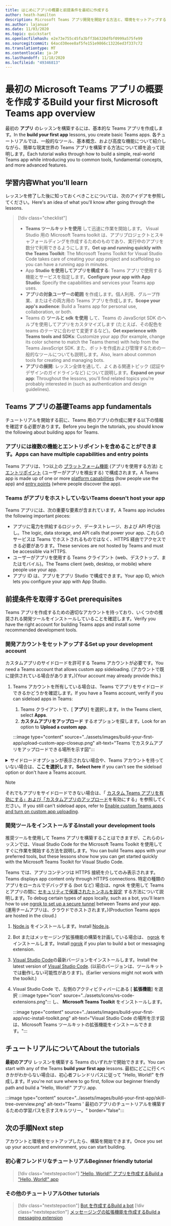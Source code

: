 ```yaml
---
title: はじめにアプリの概要と前提条件を最初に作成する
author: heath-hamilton
description: Microsoft Teams アプリ開発を開始する方法と、環境をセットアップする方法について説明します。
ms.author: lajanuar
ms.date: 11/03/2020
ms.topic: quickstart
ms.openlocfilehash: e2e73e755c45fa3bff3b6320dfbf0999a575fe99
ms.sourcegitcommit: 64acd30eee8af5fe151e9866c13226ed3f337c72
ms.translationtype: MT
ms.contentlocale: ja-JP
ms.lasthandoff: 11/18/2020
ms.locfileid: "49346813"
---
```

# <a name="build-your-first-microsoft-teams-app-overview"></a><span data-ttu-id="25108-103">最初の Microsoft Teams アプリの概要を作成する</span><span class="sxs-lookup"><span data-stu-id="25108-103">Build your first Microsoft Teams app overview</span></span>

<span data-ttu-id="25108-104">最初の **アプリ** のレッスンを構築するには、基本的な Teams アプリを作成します。</span><span class="sxs-lookup"><span data-stu-id="25108-104">In the **build your first app** lessons, you create basic Teams apps.</span></span> <span data-ttu-id="25108-105">各チュートリアルでは、一般的なツール、基本概念、および高度な機能について紹介しながら、簡単な現実世界の Teams アプリを構築する方法について順を追って説明します。</span><span class="sxs-lookup"><span data-stu-id="25108-105">Each tutorial walks through how to build a simple, real-world Teams app while introducing you to common tools, fundamental concepts, and more advanced features.</span></span>

## <a name="what-youll-learn"></a><span data-ttu-id="25108-106">学習内容</span><span class="sxs-lookup"><span data-stu-id="25108-106">What you'll learn</span></span>

<span data-ttu-id="25108-107">レッスンを修了した後に知っておくべきことについては、次のアイデアを参照してください。</span><span class="sxs-lookup"><span data-stu-id="25108-107">Here's an idea of what you'll know after going through the lessons.</span></span>

> [!div class="checklist"]
  >
  > * <span data-ttu-id="25108-108">**Teams ツールキットを使用** して迅速に作業を開始します。 Visual Studio 用の Microsoft Teams toolkit は、アプリプロジェクトとスキャフォールディングを作成するためのものであり、実行中のアプリを数分で利用できるようにします。</span><span class="sxs-lookup"><span data-stu-id="25108-108">**Get up and running quickly with the Teams Toolkit**: The Microsoft Teams Toolkit for Visual Studio Code takes care of creating your app project and scaffolding so you can have a running app in minutes.</span></span>
  > * <span data-ttu-id="25108-109">App **Studio を使用してアプリを構成する**: Teams アプリで使用する機能とサービスを指定します。</span><span class="sxs-lookup"><span data-stu-id="25108-109">**Configure your app with App Studio**: Specify the capabilities and services your Teams app uses.</span></span>
  > * <span data-ttu-id="25108-110">**アプリの対象ユーザーの範囲** を作成します。個人利用、グループ作業、またはその両方用の Teams アプリを作成します。</span><span class="sxs-lookup"><span data-stu-id="25108-110">**Scope your app's audience**: Build a Teams app for personal use, collaboration, or both.</span></span>
  > * <span data-ttu-id="25108-111">Teams の **ツールと sdk を使用** して、Teams の JavaScript SDK のヘルプを使用してアプリをカスタマイズします (たとえば、その配色を teams のテーマに合わせて変更するなど)。</span><span class="sxs-lookup"><span data-stu-id="25108-111">**Get experience with Teams tools and SDKs**: Customize your app (for example, change its color scheme to match the Teams theme) with help from the Teams JavaScript SDK.</span></span> <span data-ttu-id="25108-112">また、ボットを作成および管理するための一般的なツールについても説明します。</span><span class="sxs-lookup"><span data-stu-id="25108-112">Also, learn about common tools for creating and managing bots.</span></span>
  > * <span data-ttu-id="25108-113">**アプリの展開**: レッスン全体を通して、よくある関連トピック (認証やデザインのガイドラインなど) について説明します。</span><span class="sxs-lookup"><span data-stu-id="25108-113">**Expand on your app**: Throughout the lessons, you'll find related topics you're probably interested in (such as authentication and design guidelines).</span></span>

## <a name="teams-app-fundamentals"></a><span data-ttu-id="25108-114">Teams アプリの基礎</span><span class="sxs-lookup"><span data-stu-id="25108-114">Teams app fundamentals</span></span>

<span data-ttu-id="25108-115">チュートリアルを開始する前に、Teams 用のアプリの作成に関する以下の情報を確認する必要があります。</span><span class="sxs-lookup"><span data-stu-id="25108-115">Before you begin the tutorials, you should know the following about building apps for Teams.</span></span>

### <a name="apps-can-have-multiple-capabilities-and-entry-points"></a><span data-ttu-id="25108-116">アプリには複数の機能とエントリポイントを含めることができます。</span><span class="sxs-lookup"><span data-stu-id="25108-116">Apps can have multiple capabilities and entry points</span></span>

<span data-ttu-id="25108-117">Teams アプリは、1つ以上の [プラットフォーム機能](../concepts/capabilities-overview.md) (アプリを使用する方法) と [エントリポイント](../concepts/extensibility-points.md) (ユーザーがアプリを検出する) で構成されます。</span><span class="sxs-lookup"><span data-stu-id="25108-117">A Teams app is made up of one or more [platform capabilities](../concepts/capabilities-overview.md) (how people use the app) and [entry points](../concepts/extensibility-points.md) (where people discover the app).</span></span>

### <a name="teams-doesnt-host-your-app"></a><span data-ttu-id="25108-118">Teams がアプリをホストしていない</span><span class="sxs-lookup"><span data-stu-id="25108-118">Teams doesn't host your app</span></span>

<span data-ttu-id="25108-119">Teams アプリには、次の重要な要素が含まれています。</span><span class="sxs-lookup"><span data-stu-id="25108-119">A Teams app includes the following important pieces:</span></span>

* <span data-ttu-id="25108-120">アプリに電力を供給するロジック、データストレージ、および API 呼び出し。</span><span class="sxs-lookup"><span data-stu-id="25108-120">The logic, data storage, and API calls that power your app.</span></span> <span data-ttu-id="25108-121">これらのサービスは Teams でホストされるものではなく、HTTPS 経由でアクセスできる必要があります。</span><span class="sxs-lookup"><span data-stu-id="25108-121">These services are not hosted by Teams and must be accessible via HTTPS.</span></span>
* <span data-ttu-id="25108-122">ユーザーがアプリを使用する Teams クライアント (web、デスクトップ、またはモバイル)。</span><span class="sxs-lookup"><span data-stu-id="25108-122">The Teams client (web, desktop, or mobile) where people use your app.</span></span>
* <span data-ttu-id="25108-123">アプリ ID は、アプリをアプリ Studio で構成できます。</span><span class="sxs-lookup"><span data-stu-id="25108-123">Your app ID, which lets you configure your app with App Studio.</span></span>

## <a name="get-prerequisites"></a><span data-ttu-id="25108-124">前提条件を取得する</span><span class="sxs-lookup"><span data-stu-id="25108-124">Get prerequisites</span></span>

<span data-ttu-id="25108-125">Teams アプリを作成するための適切なアカウントを持っており、いくつかの推奨される開発ツールをインストールしていることを確認します。</span><span class="sxs-lookup"><span data-stu-id="25108-125">Verify you have the right account for building Teams apps and install some recommended development tools.</span></span>

### <a name="set-up-your-development-account"></a><span data-ttu-id="25108-126">開発アカウントをセットアップする</span><span class="sxs-lookup"><span data-stu-id="25108-126">Set up your development account</span></span>

<span data-ttu-id="25108-127">カスタムアプリのサイドロードを許可する Teams アカウントが必要です。</span><span class="sxs-lookup"><span data-stu-id="25108-127">You need a Teams account that allows custom app sideloading.</span></span> <span data-ttu-id="25108-128">(アカウントで既に提供されている場合があります。)</span><span class="sxs-lookup"><span data-stu-id="25108-128">(Your account may already provide this.)</span></span>

1. <span data-ttu-id="25108-129">Teams アカウントを所有している場合は、Teams でアプリをサイドロードできるかどうかを確認します。</span><span class="sxs-lookup"><span data-stu-id="25108-129">If you have a Teams account, verify if you can sideload apps in Teams:</span></span>
    1. <span data-ttu-id="25108-130">Teams クライアントで、[ **アプリ**] を選択します。</span><span class="sxs-lookup"><span data-stu-id="25108-130">In the Teams client, select **Apps**.</span></span>
    1. <span data-ttu-id="25108-131">**カスタムアプリをアップロード** するオプションを探します。</span><span class="sxs-lookup"><span data-stu-id="25108-131">Look for an option to **Upload a custom app**.</span></span>

    :::image type="content" source="../assets/images/build-your-first-app/upload-custom-app-closeup.png" alt-text="Teams でカスタムアプリをアップロードできる場所を示す図":::

<!-- markdownlint-disable MD033 -->
<details>

<summary><span data-ttu-id="25108-133">サイドロードオプションが表示されない場合や、Teams アカウントを持っていない場合は、<b>ここを選択し</b>ます。</span><span class="sxs-lookup"><span data-stu-id="25108-133"><b>Select here</b> if you can't see the sideload option or don't have a Teams account.</span></span></summary>

<span data-ttu-id="25108-134">Microsoft 365 開発者プログラムに参加することによって、アプリのサイドロードを許可する無料の Teams テストアカウントを取得することができます。</span><span class="sxs-lookup"><span data-stu-id="25108-134">You can get a free Teams test account that allows app sideloading by joining the Microsoft 365 developer program.</span></span> <span data-ttu-id="25108-135">(登録プロセスには約2分かかります)。</span><span class="sxs-lookup"><span data-stu-id="25108-135">(The registration process takes approximately two minutes.)</span></span>

1. <span data-ttu-id="25108-136">[Microsoft 365 開発者プログラム](https://developer.microsoft.com/microsoft-365/dev-program)に移動します。</span><span class="sxs-lookup"><span data-stu-id="25108-136">Go to the [Microsoft 365 developer program](https://developer.microsoft.com/microsoft-365/dev-program).</span></span>
1. <span data-ttu-id="25108-137">[ **今すぐ参加** ] を選択し、画面の指示に従います。</span><span class="sxs-lookup"><span data-stu-id="25108-137">Select **Join Now** and follow the onscreen instructions.</span></span>
1. <span data-ttu-id="25108-138">[ようこそ] 画面が表示されたら、[ **設定] E5 サブスクリプション** を選択します。</span><span class="sxs-lookup"><span data-stu-id="25108-138">When you get to the welcome screen, select **Set up E5 subscription**.</span></span>
1. <span data-ttu-id="25108-139">管理者アカウントを設定します。</span><span class="sxs-lookup"><span data-stu-id="25108-139">Set up your administrator account.</span></span> <span data-ttu-id="25108-140">完了すると、次のような画面が表示になります。</span><span class="sxs-lookup"><span data-stu-id="25108-140">Once you finish, you should see a screen like this.</span></span>
:::image type="content" source="../assets/images/build-your-first-app/dev-program-subscription.png" alt-text="Microsoft 365 開発者プログラムにサインアップした後の表示例。":::
1. <span data-ttu-id="25108-142">設定したのと同じ管理者アカウントを使用して Teams にログインします。</span><span class="sxs-lookup"><span data-stu-id="25108-142">Log in to Teams using the administrator account you just set up.</span></span>
1. <span data-ttu-id="25108-143">[ **カスタムアプリをアップロード** する] オプションが選択されているかどうかを確認します。</span><span class="sxs-lookup"><span data-stu-id="25108-143">Verify if you now have the **Upload a custom app** option.</span></span>

</details>

> [!Note]
> <span data-ttu-id="25108-144">それでもアプリをサイドロードできない場合は、「 [カスタム Teams アプリを有効にする」および「カスタムアプリのアップロード](https://docs.microsoft.com/microsoftteams/platform/concepts/build-and-test/prepare-your-o365-tenant#enable-custom-teams-apps-and-turn-on-custom-app-uploading)を有効にする」を参照してください。</span><span class="sxs-lookup"><span data-stu-id="25108-144">If you still can't sideload apps, refer to [Enable custom Teams apps and turn on custom app uploading](https://docs.microsoft.com/microsoftteams/platform/concepts/build-and-test/prepare-your-o365-tenant#enable-custom-teams-apps-and-turn-on-custom-app-uploading).</span></span>

### <a name="install-your-development-tools"></a><span data-ttu-id="25108-145">開発ツールをインストールする</span><span class="sxs-lookup"><span data-stu-id="25108-145">Install your development tools</span></span>

<span data-ttu-id="25108-146">推奨ツールを使用して Teams アプリを構築することはできますが、これらのレッスンでは、Visual Studio Code for the Microsoft Teams Toolkit を使用してすぐに作業を開始する方法を説明します。</span><span class="sxs-lookup"><span data-stu-id="25108-146">You can build Teams apps with your preferred tools, but these lessons show how you can get started quickly with the Microsoft Teams Toolkit for Visual Studio Code.</span></span>

<span data-ttu-id="25108-147">Teams では、アプリコンテンツは HTTPS 接続を介してのみ表示されます。</span><span class="sxs-lookup"><span data-stu-id="25108-147">Teams displays app content only through HTTPS connections.</span></span> <span data-ttu-id="25108-148">特定の種類のアプリをローカルでデバッグする (bot など) 場合は、ngrok を使用して Teams とアプリの間に [セキュリティで保護されたトンネルを設定](../concepts/build-and-test/debug.md#locally-hosted) する方法について説明します。</span><span class="sxs-lookup"><span data-stu-id="25108-148">To debug certain types of apps locally, such as a bot, you'll learn how to use [ngrok to set up a secure tunnel](../concepts/build-and-test/debug.md#locally-hosted) between Teams and your app.</span></span> <span data-ttu-id="25108-149">(運用チームアプリは、クラウドでホストされます。)</span><span class="sxs-lookup"><span data-stu-id="25108-149">(Production Teams apps are hosted in the cloud.)</span></span>

1. <span data-ttu-id="25108-150">[Node.js](https://nodejs.org/en/) をインストールします。</span><span class="sxs-lookup"><span data-stu-id="25108-150">Install [Node.js](https://nodejs.org/en/).</span></span>
1. <span data-ttu-id="25108-151">Bot またはメッセージング拡張機能の構築を計画している場合は、 [ngrok](https://ngrok.com/download) をインストールします。</span><span class="sxs-lookup"><span data-stu-id="25108-151">Install [ngrok](https://ngrok.com/download) if you plan to build a bot or messaging extension.</span></span>
1. <span data-ttu-id="25108-152">[Visual Studio Code](https://code.visualstudio.com/download)の最新バージョンをインストールします。</span><span class="sxs-lookup"><span data-stu-id="25108-152">Install the latest version of [Visual Studio Code](https://code.visualstudio.com/download).</span></span> <span data-ttu-id="25108-153">(以前のバージョンは、ツールキットでは動作しない可能性があります)。</span><span class="sxs-lookup"><span data-stu-id="25108-153">(Earlier versions might not work with the toolkit.)</span></span>
1. Visual Studio Code で、左側のアクティビティバーにある [ **拡張機能**] を選択 :::image type="icon" source="../assets/icons/vs-code-extensions.png"::: し、 **Microsoft Teams Toolkit** をインストールします。

    :::image type="content" source="../assets/images/build-your-first-app/vsc-install-toolkit.png" alt-text="Visual Studio Code の場所を示す図は、Microsoft Teams ツールキットの拡張機能をインストールできます。":::

## <a name="about-the-tutorials"></a><span data-ttu-id="25108-156">チュートリアルについて</span><span class="sxs-lookup"><span data-stu-id="25108-156">About the tutorials</span></span>

<span data-ttu-id="25108-157">**最初のアプリ** レッスンを構築する Teams のいずれかで開始できます。</span><span class="sxs-lookup"><span data-stu-id="25108-157">You can start with any of the Teams **build your first app** lessons.</span></span> <span data-ttu-id="25108-158">最初にどこに行くべきかがわからない場合は、初心者フレンドリパスに従って "Hello, World!" を作成します。</span><span class="sxs-lookup"><span data-stu-id="25108-158">If you're not sure where to go first, follow our beginner friendly path and build a "Hello, World!"</span></span> <span data-ttu-id="25108-159">アプリ.</span><span class="sxs-lookup"><span data-stu-id="25108-159">app.</span></span>

:::image type="content" source="../assets/images/build-your-first-app/skill-tree-overview.png" alt-text="Teams ' 最初のアプリのチュートリアルを構築するための学習パスを示すスキルツリー。" border="false":::

## <a name="next-step"></a><span data-ttu-id="25108-161">次の手順</span><span class="sxs-lookup"><span data-stu-id="25108-161">Next step</span></span>

<span data-ttu-id="25108-162">アカウントと環境をセットアップしたら、構築を開始できます。</span><span class="sxs-lookup"><span data-stu-id="25108-162">Once you set up your account and environment, you can start building.</span></span>

### <a name="beginner-friendly-tutorial"></a><span data-ttu-id="25108-163">初心者フレンドリなチュートリアル</span><span class="sxs-lookup"><span data-stu-id="25108-163">Beginner friendly tutorial</span></span>

> [!div class="nextstepaction"]
> [<span data-ttu-id="25108-164">"Hello, World!" アプリを作成する</span><span class="sxs-lookup"><span data-stu-id="25108-164">Build a "Hello, World!" app</span></span>](../build-your-first-app/build-and-run.md)

### <a name="other-tutorials"></a><span data-ttu-id="25108-165">その他のチュートリアル</span><span class="sxs-lookup"><span data-stu-id="25108-165">Other tutorials</span></span>

> [!div class="nextstepaction"]
> [<span data-ttu-id="25108-166">Bot を作成する</span><span class="sxs-lookup"><span data-stu-id="25108-166">Build a bot</span></span>](../build-your-first-app/build-bot.md)
> [!div class="nextstepaction"]
> [<span data-ttu-id="25108-167">メッセージングの拡張機能を作成する</span><span class="sxs-lookup"><span data-stu-id="25108-167">Build a messaging extension</span></span>](../build-your-first-app/build-messaging-extension.md)
